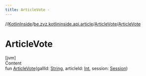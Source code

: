 ```yaml
---
title: ArticleVote -
---
```

//[KotlinInside](../../index.md)/[be.zvz.kotlininside.api.article](../index.md)/[ArticleVote](index.md)/[ArticleVote](-article-vote.md)



# ArticleVote  
[jvm]  
Content  
fun [ArticleVote](-article-vote.md)(gallId: [String](https://kotlinlang.org/api/latest/jvm/stdlib/kotlin/-string/index.html), articleId: [Int](https://kotlinlang.org/api/latest/jvm/stdlib/kotlin/-int/index.html), session: [Session](../../be.zvz.kotlininside.session/-session/index.md))  



